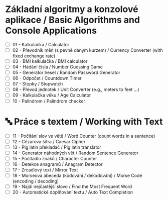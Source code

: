 # Základní algoritmy a konzolové aplikace / Basic Algorithms and Console Applications 

- [ ] 01 - Kalkulačka /  Calculator
- [ ] 02 - Převodník měn (s pevně daným kurzem) / Currency Converter (with fixed exchange rate)
- [ ] 03 - BMI kalkulačka / BMI calculator
- [ ] 04 - Hádání čísla / Number Guessing Game
- [ ] 05 - Generátor hesel / Random Password Generator
- [ ] 06 - Odpočet / Countdown Timer
- [ ] 07 - Stopky / Stopwatch
- [ ] 08 - Převod jednotek / Unit Converter (e.g., meters to feet ...)
- [ ] 09 - Kalkulačka věku / Age Calculator
- [ ] 10 - Palindrom / Palindrom checker 

# 🔤 Práce s textem / Working with Text
- [ ] 11 - Počítání slov ve větě / Word Counter (count words in a sentence)
- [ ] 12 - Cézarova šifra / Caesar Cipher
- [ ] 13 - Pig latin překladač / Pig latin translator
- [ ] 14 - Generator náhodných vět / Random Sentence Generator
- [ ] 15 - Počítadlo znaků / Character Counter
- [ ] 16 - Detekce anagramů / Anagram Detector
- [ ] 17 - Zrcadlový text / Mirror Text
- [ ] 18 - Morseova abeceda (kódování / dekódování) / Morse Code (encoding / decoding)
- [ ] 19 - Najdi nejčastější slovo / Find the Most Frequent Word
- [ ] 20 - Automatické doplňování textu / Auto Text Completion 